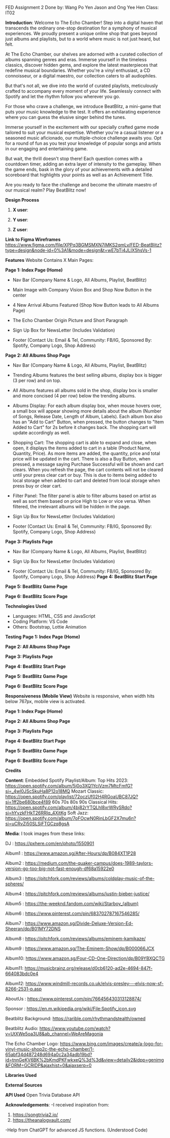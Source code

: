 FED Assignment 2
Done by: Wang Po Yen Jason and Ong Yee Hen 
Class: IT02

**Introduction**: 
Welcome to The Echo Chamber! Step into a digital haven that transcends the ordinary one-stop destination for a symphony of musical experiences. We proudly present a unique online shop that goes beyond just albums and playlists, but to a world where music is not just heard, but felt.

At The Echo Chamber, our shelves are adorned with a curated collection of albums spanning genres and eras. Immerse yourself in the timeless classics, discover hidden gems, and explore the latest masterpieces that redefine musical boundaries. Whether you're a vinyl enthusiast, a CD connoisseur, or a digital maestro, our collection caters to all audiophiles.

But that's not all, we dive into the world of curated playlists, meticulously crafted to accompany every moment of your life. Seamlessly connect with Spotify and let the rhythm follow you wherever you go. 

For those who crave a challenge, we introduce BeatBlitz, a mini-game that puts your music knowledge to the test.
It offers an exhilarating experience where you can guess the elusive singer behind the tunes.

Immerse yourself in the excitement with our specially crafted game mode tailored to suit your musical expertise. Whether you're a casual listener or a seasoned music aficionado, our multiple-choice challenge awaits you. Opt for a round of fun as you test your knowledge of popular songs and artists in our engaging and entertaining game. 

But wait, the thrill doesn't stop there! Each question comes with a countdown timer, adding an extra layer of intensity to the gameplay. When the game ends, bask in the glory of your achievements with a detailed scoreboard that highlights your points as well as an Achievement Title.

Are you ready to face the challenge and become the ultimate maestro of our musical realm? Play BeatBlitz now!


**Design Process**

1. **X user**: 

2. **Y user**:

3. **Z user**: 

**Link to Figma Wireframes**
https://www.figma.com/file/XPPq3BGMSMXN7iMKS2qmLv/FED-BeatBlitz?type=design&node-id=0%3A1&mode=design&t=wE7bTi4JLIX5hsVs-1


**Features**
Website Contains X Main Pages:

**Page 1: Index Page (Home)**
- Nav Bar (Company Name & Logo, All Albums, Playlist, BeatBlitz)

- Main Image with Company Vision Box and Shop Now Button in the center

- 4 New Arrival Albums Featured (Shop Now Button leads to All Albums Page)

- The Echo Chamber Origin Picture and Short Paragraph

- Sign Up Box for NewsLetter (Includes Validation)

- Footer (Contact Us: Email & Tel, Community: FB/IG, Sponsored By: Spotify, Company Logo, Shop Address)

**Page 2: All Albums Shop Page**
- Nav Bar (Company Name & Logo, All Albums, Playlist, BeatBlitz)

- Trending Albums features the best selling albums, display box is bigger (3 per row) and on top.
- All Albums features all albums sold in the shop, display box is smaller and more concised (4 per row) below the trending albums.

- Albums Display: For each album display box, when mouse hovers over, a small box will appear showing more details about the album (Number of Songs, Release Date, Length of Album, Labels). Each album box also has an "Add to Cart" Button, when pressed, the button changes to "Item Added to Cart" for 2s before it changes back. The shopping cart will update accordingly as well.

- Shopping Cart: The shopping cart is able to expand and close, when open, it displays the items added to cart in a table (Product Name, Quantity, Price). As more items are added, the quantity, price and total price will be updated in the cart. There is also a Buy Button, when pressed, a message saying Purchase Successful will be shown and cart clears. When you refresh the page, the cart contents will not be cleared until your press clear cart or buy. This is due to items being added to local storage when added to cart and deleted from local storage when press buy or clear cart.

- Filter Panel: The filter panel is able to filter albums based on artist as well as sort them based on price High to Low or vice versa. When filtered, the irrelevant albums will be hidden in the page.

- Sign Up Box for NewsLetter (Includes Validation)

- Footer (Contact Us: Email & Tel, Community: FB/IG, Sponsored By: Spotify, Company Logo, Shop Address)

**Page 3: Playlists Page**
- Nav Bar (Company Name & Logo, All Albums, Playlist, BeatBlitz)

- Sign Up Box for NewsLetter (Includes Validation)

- Footer (Contact Us: Email & Tel, Community: FB/IG, Sponsored By: Spotify, Company Logo, Shop Address)
**Page 4: BeatBlitz Start Page**


**Page 5: BeatBlitz Game Page**


**Page 6: BeatBlitz Score Page**



**Technologies Used**
- Languages: HTML, CSS and JavaScript
- Coding Platform: VS Code
- Others: Bootstrap, Lottie Animation


**Testing**
**Page 1: Index Page (Home)**


**Page 2: All Albums Shop Page**


**Page 3: Playlists Page**


**Page 4: BeatBlitz Start Page**


**Page 5: BeatBlitz Game Page**


**Page 6: BeatBlitz Score Page**


**Responsiveness (Mobile View)**
Website is responsive, when width hits below 767px, mobile view is activated.

**Page 1: Index Page (Home)**


**Page 2: All Albums Shop Page**


**Page 3: Playlists Page**


**Page 4: BeatBlitz Start Page**


**Page 5: BeatBlitz Game Page**


**Page 6: BeatBlitz Score Page**




**Credits**

**Content**:
Embedded Spotify Playlist/Album:
Top Hits 2023: https://open.spotify.com/album/5j0o3XQ1YciVzm7MtcFmfG?si=_4wl0JScSkuHa8P12o18MQ
Mozart Classic: https://open.spotify.com/playlist/72oczUf02H4RGoaUBC87JQ?si=1ff2be680bce4f89
60s 70s 80s 90s Classical Hits: https://open.spotify.com/album/4bj82rYTQLhl8xrWRySRdo?si=hYvzkFHkT26RRIq_4XitKg
Soft Jazz: https://open.spotify.com/album/7oFOcwN0RinLbGF2X7mu6n?si=uCRvZj50SLSjFTGCzq8gsA

**Media**:
I took images from these links:

DJ : https://pxhere.com/en/photo/1550901

Album1 : https://www.amazon.sg/After-Hours/dp/B084XT1P28

Album2 : https://medium.com/the-quaker-campus/does-1989-taylors-version-go-too-big-not-fast-enough-df68a15922e0

Album3 : https://pitchfork.com/reviews/albums/coldplay-music-of-the-spheres/

Album4 : https://pitchfork.com/reviews/albums/justin-bieber-justice/

Album5 : https://the-weeknd.fandom.com/wiki/Starboy_(album)

Album6 : https://www.pinterest.com/pin/683702787167546285/

Album7 : https://www.amazon.sg/Divide-Deluxe-Version-Ed-Sheeran/dp/B01MY72DNS

Album8 : https://pitchfork.com/reviews/albums/eminem-kamikaze/

Album9 : https://www.amazon.sg/The-Eminem-Show/dp/B000066JCX 

Album10: https://www.amazon.sg/Four-CD-One-Direction/dp/B09YBXQCTG

Album11: https://musicbrainz.org/release/d0cb6120-ad2e-4694-847f-664083bdc0e4

Album12: https://www.windmill-records.co.uk/elvis-presley---elvis-now-sf-8266-2531-p.asp

AboutUs : https://www.pinterest.com/pin/766456430313128874/

Sponsor : https://en.m.wikipedia.org/wiki/File:Spotify_icon.svg

Beatblitz Background: https://rarible.com/rhythmandstealth/owned

Beatblitz Audio: https://www.youtube.com/watch?v=UtXWe5oa3U8&ab_channel=WeAreMagonia


The Echo Chamber Logo: https://www.bing.com/images/create/a-logo-for-vinyl-music-shop2c-the-echo-chamber/1-65abf34d487248d694a0c2a34adb19bd?id=tnnGeKV6BK%2bKmdPKFwkxeQ%3d%3d&view=detailv2&idpp=genimg&FORM=GCRIDP&ajaxhist=0&ajaxserp=0


**Libraries Used**



**External Sources**



**API Used**
Open Trivia Database API


**Acknowledgements**:
-I received inspiration from: 
1. https://songtrivia2.io/ 
2. https://theanalogvault.com/

-Help from ChatGPT for advanced JS functions. (Understood Code)
